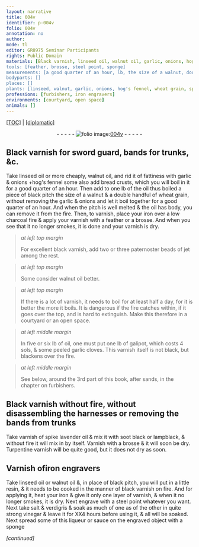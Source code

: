 ```yaml
---
layout: narrative
title: 004v
identifier: p-004v
folio: 004v
annotation: no
author:
mode: tl
editor: GR8975 Seminar Participants
rights: Public Domain
materials: [Black varnish, linseed oil, walnut oil, garlic, onions, hog's fennel, bread crusts, oil, black pitch, wheat grain, pitch, iron, charcoal, varnish, black varnish, jet, galipot, peeled garlic cloves, varnish of spike lavender oil, soot black, lampblack, Turpentine varnish, Varnish ofiron engravers, resin, steel, salt, verdigris, quite strong vinegar]
tools: [feather, brosse, steel point, sponge]
measurements: [a good quarter of an hour, lb, the size of a walnut, double handful, paternoster beads, half a day, hours]
bodyparts: []
places: []
plants: [linseed, walnut, garlic, onions, hog's fennel, wheat grain, spike lavender]
professions: [furbishers, iron engravers]
environments: [courtyard, open space]
animals: []
---
```


 <p><a href="{{ site.baseurl }}/translation/">[TOC]</a> | <a href="{{ site.baseurl }}/texts/p-004v_tc/" target="_blank">[diplomatic]</a></p><div class="folio" align="center">- - - - - <a href="http://gallica.bnf.fr/ark:/12148/btv1b10500001g/f14.image" target="_blank"><img src="https://cu-mkp.github.io/2017-workshop-edition/assets/photo-icon.png" alt="folio image: " style="display:inline-block; margin-bottom:-3px;"/>004v</a> - - - - - </div>  
  

## <span class="m">Black varnish</span> for sword guard, bands for trunks, &c.

 
Take <span class="m"><span class="pa">linseed</span> oil</span> or more cheaply, <span class="m"><span class="pa">walnut</span> oil</span>, and rid it of fattiness with <span class="m"><span class="pa">garlic</span></span> & <span class="del"><span class="m"><span class="pa">onions</span></span></span> <span class="add">\+<span class="m"><span class="pa">hog's fennel</span></span> some also add <span class="m">bread crusts</span></span>, which you will boil in it for <span class="ms"><span class="tmp">a good quarter of an hour</span></span>. Then add to one <span class="ms">lb</span> of the <span class="m">oil</span> thus boiled a piece of <span class="m">black pitch</span> <span class="ms">the size of a <span class="pa">walnut</span></span> & a <span class="ms">double handful</span> of <span class="m"><span class="pa">wheat grain</span></span>, without removing the <span class="m"><span class="pa">garlic</span></span> & <span class="m"><span class="pa">onions</span></span> and let it boil together for <span class="ms"><span class="tmp">a good quarter of an hour</span></span>. And when the <span class="m">pitch</span> is well melted & the <span class="m">oil</span> has body, you can remove it from the fire. Then, to varnish, place your <span class="m">iron</span> over a low <span class="m">charcoal</span> fire & apply your <span class="m">varnish</span> with a <span class="tl">feather</span> or a <span class="tl">brosse</span>. And when you see that it no longer smokes, it is done and your <span class="m">varnish</span> is dry.
 
> *at left top margin*
> 
> 
>   For excellent <span class="m">black varnish</span>, add two or three <span class="ms">paternoster beads</span> of <span class="m">jet</span> among the rest.
 
> *at left top margin*
> 
> 
>   Some consider <span class="m"><span class="pa">walnut</span> oil</span> better.
 
> *at left top margin*
> 
> 
>   If there is a lot of <span class="m">varnish</span>, it needs to boil for at least <span class="ms"><span class="tmp">half a day</span></span>, for it is better the more it boils. It is dangerous if the fire catches within, if it goes over the top, and is hard to extinguish. Make this therefore in a <span class="env">courtyard</span> or an <span class="env">open space</span>.
 
> *at left middle margin*
> 
> 
>   In five or six <span class="ms">lb</span> of <span class="m">oil</span>, one must put one <span class="ms">lb</span> of <span class="m">galipot</span>, which costs 4 <span class="cn">sols</span>, & some <span class="m">peeled <span class="pa">garlic</span> cloves</span>. This <span class="m">varnish</span> itself is not black, but blackens over the fire.
 
> *at left middle margin*
> 
> 
>   See below, around the 3rd part of this book, after sands, in the chapter on <span class="pro">furbishers</span>.
 
 
  

## <span class="m">Black varnish</span> without fire, without disassembling the harnesses or removing the bands from trunks

 
Take <span class="m">varnish of <span class="pa">spike lavender</span> oil</span> & mix it with <span class="m">soot black</span> or <span class="m">lampblack</span>, & without fire it will mix in by itself. Varnish with a <span class="tl">brosse</span> & it will soon be dry. <span class="m">Turpentine varnish</span> will be quite good, but it does not dry as soon.
 
 
  

## <span class="m">Varnish of<span class="pro">iron engravers</span></span>

 
Take <span class="m"><span class="pa">linseed</span> oil</span> or <span class="m"><span class="pa">walnut</span> oil</span> &, in place of <span class="m">black pitch</span>, you will put in a little <span class="m">resin</span>, & it needs to be cooked in the manner of <span class="m">black varnish</span> on fire. And for applying it, heat your <span class="m">iron</span> & give it only one layer of <span class="m">varnish</span>, & when it no longer smokes, it is dry. Next engrave with a <span class="tl"><span class="m">steel</span> point</span> whatever you want. Next <span class="add">take</span> <span class="m">salt</span> & <span class="m">verdigris</span> & soak as much of one as of the other in <span class="m">quite strong vinegar</span> & leave it for XX4 <span class="ms"><span class="tmp">hours</span></span> before using it, & all will be soaked. Next spread some of this liqueur or sauce on the engraved object with a <span class="tl">sponge</span>
 
*[continued]*
 
 